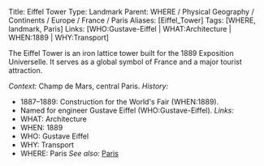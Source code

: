 Title: Eiffel Tower
Type: Landmark
Parent: WHERE / Physical Geography / Continents / Europe / France / Paris
Aliases: [Eiffel_Tower]
Tags: [WHERE, landmark, Paris]
Links: [WHO:Gustave-Eiffel | WHAT:Architecture | WHEN:1889 | WHY:Transport]

The Eiffel Tower is an iron lattice tower built for the 1889 Exposition Universelle. It serves as a global symbol of France and a major tourist attraction.

_Context:_ Champ de Mars, central Paris.
_History:_
- 1887–1889: Construction for the World's Fair (WHEN:1889).
- Named for engineer Gustave Eiffel (WHO:Gustave-Eiffel).
_Links:_
- WHAT: Architecture
- WHEN: 1889
- WHO: Gustave Eiffel
- WHY: Transport
- WHERE: Paris
_See also:_ [Paris](../README.md)
